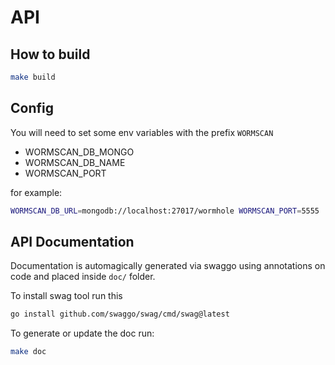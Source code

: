 # API 

## How to build 

```bash
make build
```

## Config

You will need to set some env variables with the prefix `WORMSCAN` 

- WORMSCAN_DB_MONGO
- WORMSCAN_DB_NAME
- WORMSCAN_PORT 

for example: 

```bash
WORMSCAN_DB_URL=mongodb://localhost:27017/wormhole WORMSCAN_PORT=5555 ./api
```

## API Documentation

Documentation is automagically generated via swaggo using annotations on code
and placed inside `doc/` folder. 

To install swag tool run this 

```bash
go install github.com/swaggo/swag/cmd/swag@latest
```

To generate or update the doc run:

```bash
make doc
```